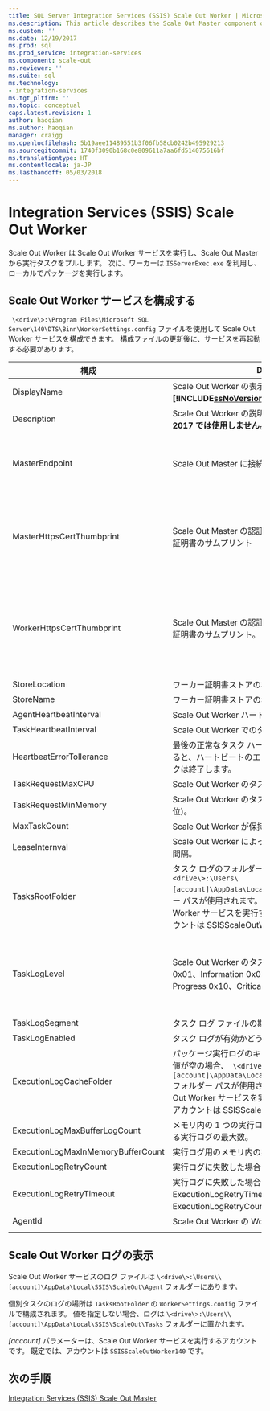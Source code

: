 ```yaml
---
title: SQL Server Integration Services (SSIS) Scale Out Worker | Microsoft Docs
ms.description: This article describes the Scale Out Master component of SSIS Scale Out
ms.custom: ''
ms.date: 12/19/2017
ms.prod: sql
ms.prod_service: integration-services
ms.component: scale-out
ms.reviewer: ''
ms.suite: sql
ms.technology:
- integration-services
ms.tgt_pltfrm: ''
ms.topic: conceptual
caps.latest.revision: 1
author: haoqian
ms.author: haoqian
manager: craigg
ms.openlocfilehash: 5b19aee11489551b3f06fb58cb0242b495929213
ms.sourcegitcommit: 1740f3090b168c0e809611a7aa6fd514075616bf
ms.translationtype: HT
ms.contentlocale: ja-JP
ms.lasthandoff: 05/03/2018
---
```

# <a name="integration-services-ssis-scale-out-worker"></a>Integration Services (SSIS) Scale Out Worker

Scale Out Worker は Scale Out Worker サービスを実行し、Scale Out Master から実行タスクをプルします。 次に、ワーカーは `ISServerExec.exe` を利用し、ローカルでパッケージを実行します。

## <a name="configure-the-scale-out-worker-service"></a>Scale Out Worker サービスを構成する
` \<drive\>:\Program Files\Microsoft SQL Server\140\DTS\Binn\WorkerSettings.config` ファイルを使用して Scale Out Worker サービスを構成できます。 構成ファイルの更新後に、サービスを再起動する必要があります。

構成  |Description  |既定値  
---------|---------|---------
DisplayName|Scale Out Worker の表示名。 **[!INCLUDE[ssNoVersion_md](../../includes/ssnoversion-md.md)] 2017 では使用しません。**|コンピューター名         
Description|Scale Out Worker の説明。 **[!INCLUDE[ssNoVersion_md](../../includes/ssnoversion-md.md)] 2017 では使用しません。**|空         
MasterEndpoint|Scale Out Master に接続するエンドポイント。|Scale Out Worker のインストール時に設定されるエンドポイント         
MasterHttpsCertThumbprint|Scale Out Master の認証に使用されるクライアント SSL 証明書のサムプリント|Scale Out Worker のインストール時に指定されるクライアント証明書のサムプリント。          
WorkerHttpsCertThumbprint|Scale Out Master の認証に使用される Scale Out Master 証明書のサムプリント。|Scale Out Worker のインストール時に自動的に作成され、インストールされる証明書のサムプリント          
StoreLocation|ワーカー証明書ストアの場所。|LocalMachine       
StoreName|ワーカー証明書ストアの名前。|My         
AgentHeartbeatInterval|Scale Out Worker ハートビートの間隔。|00:01:00         
TaskHeartbeatInterval|Scale Out Worker でのタスク状態のレポート間隔。|00:00:10         
HeartbeatErrorTollerance|最後の正常なタスク ハートビート以降、この時間が経過すると、ハートビートのエラー応答が受信された場合にタスクは終了します。|00:10:00      
TaskRequestMaxCPU|Scale Out Worker のタスク要求時の CPU の上限。|70.0         
TaskRequestMinMemory|Scale Out Worker のタスク要求時のメモリの下限 (MB 単位)。|100.0         
MaxTaskCount|Scale Out Worker が保持できるタスクの最大数。|10         
LeaseInternval|Scale Out Worker によって保持されているタスクのリース間隔。|00:01:00         
TasksRootFolder|タスク ログのフォルダー。 値が空の場合、`\<drive\>:\Users\[account]\AppData\Local\SSIS\Cluster\Tasks` フォルダー パスが使用されます。 [アカウント] は、Scale Out Worker サービスを実行するアカウントです。 既定のアカウントは SSISScaleOutWorker140 です。|空         
TaskLogLevel|Scale Out Worker のタスク ログ レベル。 (Verbose 0x01、Information 0x02、Warning 0x04、Error 0x08、Progress 0x10、CriticalError 0x20、Audit 0x40)|126 (Information、Warning、Error、Progress、CriticalError、Audit)     
TaskLogSegment|タスク ログ ファイルの期間。|00:00:00         
TaskLogEnabled|タスク ログが有効かどうかを示します。|true         
ExecutionLogCacheFolder|パッケージ実行ログのキャッシュに使用するフォルダー。 値が空の場合、` \<drive\>:\Users\[account]\AppData\Local\SSIS\Cluster\Agent\ELogCache` フォルダー パスが使用されます。 [アカウント] は、Scale Out Worker サービスを実行するアカウントです。 既定のアカウントは SSISScaleOutWorker140 です。|空         
ExecutionLogMaxBufferLogCount|メモリ内の 1 つの実行ログ バッファーの、キャッシュされる実行ログの最大数。|10000        
ExecutionLogMaxInMemoryBufferCount|実行ログ用のメモリ内の実行ログ バッファーの最大数。|10         
ExecutionLogRetryCount|実行ログに失敗した場合の再試行回数。|3
ExecutionLogRetryTimeout|実行ログに失敗した場合の再試行タイムアウト。 ExecutionLogRetryTimeout に達した場合、ExecutionLogRetryCount は無視されます。 |7.00:00:00 (7 日)        
AgentId|Scale Out Worker の Worker Agent ID|自動生成    
||||    

## <a name="view-the-scale-out-worker-log"></a>Scale Out Worker ログの表示
Scale Out Worker サービスのログ ファイルは `\<drive\>:\Users\\[account]\AppData\Local\SSIS\ScaleOut\Agent` フォルダーにあります。

個別タスクのログの場所は `TasksRootFolder` の `WorkerSettings.config` ファイルで構成されます。 値を指定しない場合、ログは `\<drive\>:\Users\\[account]\AppData\Local\SSIS\ScaleOut\Tasks` フォルダーに置かれます。 

*[account]* パラメーターは、Scale Out Worker サービスを実行するアカウントです。 既定では、アカウントは `SSISScaleOutWorker140` です。

## <a name="next-steps"></a>次の手順
[Integration Services (SSIS) Scale Out Master](integration-services-ssis-scale-out-master.md)
